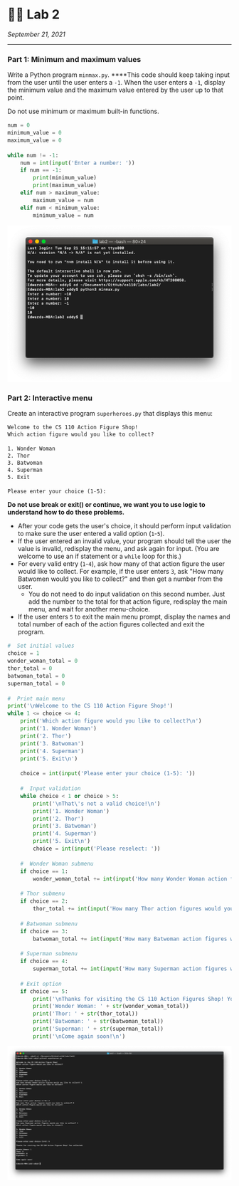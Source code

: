 # 🦸‍♂️ ‍Lab 2

*September 21, 2021*

---

### Part 1: Minimum and maximum values

Write a Python program `minmax.py`. ****This code should keep taking input from the user until the user enters a `-1`. When the user enters a `-1`, display the minimum value and the maximum value entered by the user up to that point.

Do not use minimum or maximum built-in functions.

```python
num = 0
minimum_value = 0
maximum_value = 0

while num != -1:
    num = int(input('Enter a number: '))
    if num == -1:
        print(minimum_value)
        print(maximum_value)
    elif num > maximum_value:
        maximum_value = num
    elif num < minimum_value:
        minimum_value = num
```

![part1.png](assets/part1.png)

### Part 2: Interactive menu

Create an interactive program `superheroes.py` that displays this menu:

```
Welcome to the CS 110 Action Figure Shop!
Which action figure would you like to collect?

1. Wonder Woman
2. Thor
3. Batwoman
4. Superman
5. Exit

Please enter your choice (1-5):
```

**Do not use break or exit() or continue, we want you to use logic to understand how to do these problems.**

- After your code gets the user's choice, it should perform input validation to make sure the user entered a valid option (`1`-`5`).
- If the user entered an invalid value, your program should tell the user the value is invalid, redisplay the menu, and ask again for input. (You are welcome to use an if statement or a `while` loop for this.)
- For every valid entry (`1`-`4`), ask how many of that action figure the user would like to collect. For example, if the user enters `3`, ask "How many Batwomen would you like to collect?" and then get a number from the user.
    - You do not need to do input validation on this second number. Just add the number to the total for that action figure, redisplay the main menu, and wait for another menu-choice.
- If the user enters `5` to exit the main menu prompt, display the names and total number of each of the action figures collected and exit the program.

```python
#  Set initial values
choice = 1
wonder_woman_total = 0
thor_total = 0
batwoman_total = 0
superman_total = 0

#  Print main menu
print('\nWelcome to the CS 110 Action Figure Shop!')
while 1 <= choice <= 4:
    print('Which action figure would you like to collect?\n')
    print('1. Wonder Woman')
    print('2. Thor')
    print('3. Batwoman')
    print('4. Superman')
    print('5. Exit\n')

    choice = int(input('Please enter your choice (1-5): '))

    #  Input validation
    while choice < 1 or choice > 5:
        print('\nThat\'s not a valid choice!\n')
        print('1. Wonder Woman')
        print('2. Thor')
        print('3. Batwoman')
        print('4. Superman')
        print('5. Exit\n')
        choice = int(input('Please reselect: '))

    #  Wonder Woman submenu
    if choice == 1:
        wonder_woman_total += int(input('How many Wonder Woman action figures would you like to collect? '))

    # Thor submenu
    if choice == 2:
        thor_total += int(input('How many Thor action figures would you like to collect? '))

    # Batwoman submenu
    if choice == 3:
        batwoman_total += int(input('How many Batwoman action figures would you like to collect? '))

    # Superman submenu
    if choice == 4:
        superman_total += int(input('How many Superman action figures would you like to collect? '))

    # Exit option
    if choice == 5:
        print('\nThanks for visiting the CS 110 Action Figures Shop! You collected:\n')
        print('Wonder Woman: ' + str(wonder_woman_total))
        print('Thor: ' + str(thor_total))
        print('Batwoman: ' + str(batwoman_total))
        print('Superman: ' + str(superman_total))
        print('\nCome again soon!\n')
```

![part2.png](assets/part2.png)
